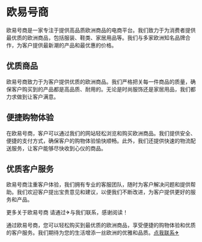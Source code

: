 # 欧易号商

欧易号商是一家专注于提供高品质欧洲商品的电商平台。我们致力于为消费者提供最优质的欧洲商品，包括服装、鞋类、家居用品等。我们与多家欧洲知名品牌合作，为客户提供最新潮的产品和最优惠的价格。

## 优质商品

欧易号商致力于为客户提供优质的欧洲商品。我们严格把关每一件商品的质量，确保客户购买到的产品都是高品质、耐用的。无论是时尚服饰还是家居用品，我们都力求做到让客户满意。

## 便捷购物体验

在欧易号商，客户可以通过我们的网站轻松浏览和购买欧洲商品。我们提供安全、便捷的支付方式，确保客户的购物体验愉快顺畅。此外，我们还提供快速的物流配送服务，让客户能够尽快收到心仪的商品。

## 优质客户服务

欧易号商注重客户体验，我们拥有专业的客服团队，随时为客户解决问题和提供帮助。我们欢迎客户提出宝贵意见和建议，以便我们不断改进，为客户提供更好的服务和产品。

更多关于欧易号商 请通过✈与我们联系，感谢阅读！

通过欧易号商，您可以轻松购买到最优质的欧洲商品，享受便捷的购物体验和优质的客户服务。我们期待为您的生活增添一丝欧洲的优雅和品质。[点我联系✈](https://my.k02.cc)